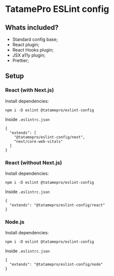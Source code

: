# TatamePro ESLint config

## Whats included?

- Standard config base;
- React plugin;
- React Hooks plugin;
- JSX a11y plugin;
- Prettier;

## Setup

### React (with Next.js)

Install dependencies:
```
npm i -D eslint @tatamepro/eslint-config
```
Inside `.eslintrc.json`
```
{
  "extends": [
    "@tatamepro/eslint-config/next", 
    "next/core-web-vitals"
  ]
}
```

### React (without Next.js)

Install dependencies:
```
npm i -D eslint @tatamepro/eslint-config
```
Inside `.eslintrc.json`
```
{
  "extends": "@tatamepro/eslint-config/react"
}
```

### Node.js

Install dependencies:
```
npm i -D eslint @tatamepro/eslint-config
```
Inside `.eslintrc.json`
```
{
  "extends": "@tatamepro/eslint-config/node"
}
```
